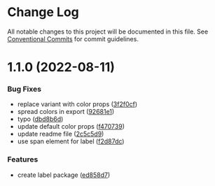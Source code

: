 # Change Log

All notable changes to this project will be documented in this file.
See [Conventional Commits](https://conventionalcommits.org) for commit guidelines.

# 1.1.0 (2022-08-11)

### Bug Fixes

- replace variant with color props ([3f2f0cf](https://github.com/little-spoon-dev/design-system/commit/3f2f0cf86144616e853b8410cba2aef15e9fd81c))
- spread colors in export ([92681e1](https://github.com/little-spoon-dev/design-system/commit/92681e112bda4ba7efae51240b646307019ef3b7))
- typo ([dbd8b6d](https://github.com/little-spoon-dev/design-system/commit/dbd8b6de06604d0b3b3ec2d11caa474c57af2908))
- update default color props ([f470739](https://github.com/little-spoon-dev/design-system/commit/f47073971997654b54f21cc635ba61e7a5ec239a))
- update readme file ([2c5c5d9](https://github.com/little-spoon-dev/design-system/commit/2c5c5d9d644c69f3d0ec93beed33f2ec33af31f9))
- use span element for label ([f2d87dc](https://github.com/little-spoon-dev/design-system/commit/f2d87dc44f21b3aa1445331b057ea7b9da1934b7))

### Features

- create label package ([ed858d7](https://github.com/little-spoon-dev/design-system/commit/ed858d79a6a071df349eec0b9539bffa39ba24ed))

